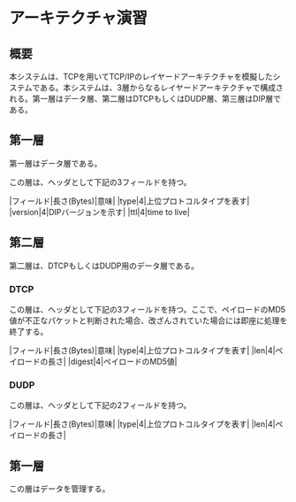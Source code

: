 # アーキテクチャ演習
## 概要
本システムは、TCPを用いてTCP/IPのレイヤードアーキテクチャを模擬したシステムである。本システムは、3層からなるレイヤードアーキテクチャで構成される。第一層はデータ層、第二層はDTCPもしくはDUDP層、第三層はDIP層である。

## 第一層
第一層はデータ層である。

この層は、ヘッダとして下記の3フィールドを持つ。

|フィールド|長さ(Bytes)|意味|
|type|4|上位プロトコルタイプを表す|
|version|4|DIPバージョンを示す|
|ttl|4|time to live|

## 第二層
第二層は、DTCPもしくはDUDP用のデータ層である。

### DTCP
この層は、ヘッダとして下記の3フィールドを持つ。ここで、ペイロードのMD5値が不正なパケットと判断された場合、改ざんされていた場合には即座に処理を終了する。

|フィールド|長さ(Bytes)|意味|
|type|4|上位プロトコルタイプを表す|
|len|4|ペイロードの長さ|
|digest|4|ペイロードのMD5値|

### DUDP
この層は、ヘッダとして下記の2フィールドを持つ。

|フィールド|長さ(Bytes)|意味|
|type|4|上位プロトコルタイプを表す|
|len|4|ペイロードの長さ|

## 第一層
この層はデータを管理する。